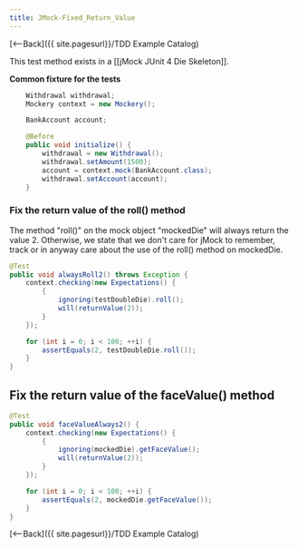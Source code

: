 ```yaml
---
title: JMock-Fixed_Return_Value
---
```

[<--Back]({{ site.pagesurl}}/TDD Example Catalog)

This test method exists in a [[jMock JUnit 4 Die Skeleton]].

**Common fixture for the tests**
```java
    Withdrawal withdrawal;
    Mockery context = new Mockery();

    BankAccount account;

    @Before
    public void initialize() {
        withdrawal = new Withdrawal();
        withdrawal.setAmount(1500);
        account = context.mock(BankAccount.class);
        withdrawal.setAccount(account);
    }
```

### Fix the return value of the roll() method
The method "roll()" on the mock object "mockedDie" will always return the value 2. Otherwise, we state that we don't care for jMock to remember, track or in anyway care about the use of the roll() method on mockedDie.

```java
@Test
public void alwaysRoll2() throws Exception {
    context.checking(new Expectations() {
        {
            ignoring(testDoubleDie).roll();
            will(returnValue(2));
        }
    });

    for (int i = 0; i < 100; ++i) {
        assertEquals(2, testDoubleDie.roll());
    }
}
```

## Fix the return value of the faceValue() method
```java
@Test
public void faceValueAlways2() {
    context.checking(new Expectations() {
        {
            ignoring(mockedDie).getFaceValue();
            will(returnValue(2));
        }
    });

    for (int i = 0; i < 100; ++i) {
        assertEquals(2, mockedDie.getFaceValue());
    }
}
```

[<--Back]({{ site.pagesurl}}/TDD Example Catalog)